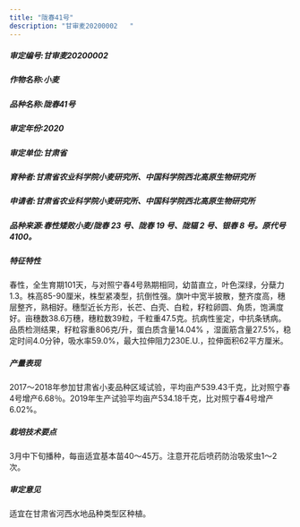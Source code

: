 ```yaml
---
title: "陇春41号"
description: "甘审麦20200002	"
---
```

##### 审定编号:甘审麦20200002	

##### 作物名称:小麦

##### 品种名称:陇春41号

##### 审定年份:2020

##### 审定单位:甘肃省

##### 育种者:甘肃省农业科学院小麦研究所、中国科学院西北高原生物研究所

##### 申请者:甘肃省农业科学院小麦研究所、中国科学院西北高原生物研究所

##### 品种来源:春性矮败小麦/陇春 23 号、陇春 19 号、陇辐 2 号、银春 8 号。原代号4100。

##### 特征特性
春性，全生育期101天，与对照宁春4号熟期相同，幼苗直立，叶色深绿，分蘖力1.3。株高85-90厘米，株型紧凑型，抗倒性强。旗叶中宽半披散，整齐度高，穗层整齐，熟相好。穗型近长方形，长芒、白壳、白粒，籽粒卵圆、角质，饱满度好。亩穗数38.6万穗，穗粒数39粒，千粒重47.5克。抗病性鉴定，中抗条锈病。品质检测结果，籽粒容重806克/升，蛋白质含量14.04% ，湿面筋含量27.5%，稳定时间4.0分钟，吸水率59.0%，最大拉伸阻力230E.U.，拉伸面积62平方厘米。

##### 产量表现
2017～2018年参加甘肃省小麦品种区域试验，平均亩产539.43千克，比对照宁春4号增产6.68％。2019年生产试验平均亩产534.18千克，比对照宁春4号增产6.02%。

##### 栽培技术要点
 3月中下旬播种，每亩适宜基本苗40～45万。注意开花后喷药防治吸浆虫1～2次。

##### 审定意见
适宜在甘肃省河西水地品种类型区种植。
